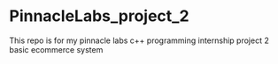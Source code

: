 # PinnacleLabs_project_2
This repo is for my pinnacle labs c++ programming internship project 2 basic ecommerce system
